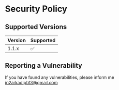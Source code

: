 # Security Policy

## Supported Versions

| Version | Supported          |
| ------- | ------------------ |
| 1.1.x   | :white_check_mark: |

## Reporting a Vulnerability

If you have found any vulnerabilities, please inform me [in2arkadipb13@gmail.com](mailto:in2arkadipb13@gmail.com)
